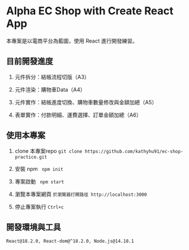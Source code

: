 # Alpha EC Shop with Create React App

本專案是以電商平台為藍圖，使用 React 進行開發練習。

## 目前開發進度

1. 元件拆分：結帳流程切版（A3）

2. 元件渲染：購物車Data（A4）

3. 元件實作：結帳進度切換、購物車數量修改與金額加總（A5）

4. 表單實作：付款明細、運費選擇、訂單金額加總（A6）

## 使用本專案
1. clone 本專案repo
`git clone https://github.com/kathyhu91/ec-shop-practice.git`

2. 安裝 npm
` npm init`

3. 專案啟動
` npm start`

4. 瀏覽本專案網頁
`於瀏覽器打開路徑 http://localhost:3000 `

5. 停止專案執行
` Ctrl+c `


## 開發環境與工具
`React@18.2.0, React-dom@^18.2.0, Node.js@14.18.1`

